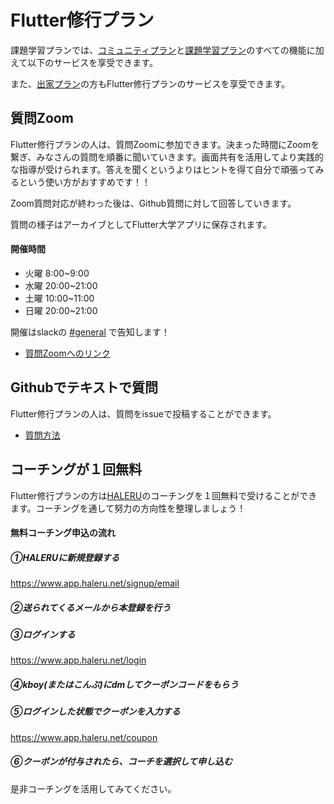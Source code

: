 # Flutter修行プラン

課題学習プランでは、[コミュニティプラン](community.md)と[課題学習プラン](learning.md)のすべての機能に加えて以下のサービスを享受できます。

また、[出家プラン](monk.md)の方もFlutter修行プランのサービスを享受できます。


## 質問Zoom

Flutter修行プランの人は、質問Zoomに参加できます。決まった時間にZoomを繋ぎ、みなさんの質問を順番に聞いていきます。画面共有を活用してより実践的な指導が受けられます。答えを聞くというよりはヒントを得て自分で頑張ってみるという使い方がおすすめです！！

Zoom質問対応が終わった後は、Github質問に対して回答していきます。

質問の様子はアーカイブとしてFlutter大学アプリに保存されます。

#### 開催時間
- 火曜 8:00~9:00
- 水曜 20:00~21:00
- 土曜 10:00~11:00
- 日曜 20:00~21:00

開催はslackの [#general](https://app.slack.com/client/T012UQWDRQC/C012NRTEMMH) で告知します！

- [質問Zoomへのリンク](https://flutteruniv.com/question_zoom)

## Githubでテキストで質問

Flutter修行プランの人は、質問をissueで投稿することができます。

- [質問方法](https://flutteruniv.com/how_to_github_question)

## コーチングが１回無料

Flutter修行プランの方は[HALERU](https://haleru.net)のコーチングを１回無料で受けることができます。コーチングを通して努力の方向性を整理しましょう！

#### 無料コーチング申込の流れ

##### ①HALERUに新規登録する
https://www.app.haleru.net/signup/email

##### ②送られてくるメールから本登録を行う

##### ③ログインする
https://www.app.haleru.net/login

##### ④kboy(またはこんぶ)にdmしてクーポンコードをもらう

##### ⑤ログインした状態でクーポンを入力する
https://www.app.haleru.net/coupon

##### ⑥クーポンが付与されたら、コーチを選択して申し込む

是非コーチングを活用してみてください。